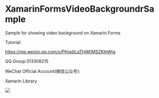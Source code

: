 # XamarinFormsVideoBackgroundrSample
Sample for showing video background on Xamarin.Forms

Tutorial:

https://mp.weixin.qq.com/s/PKjqdiLaTHiM1MSZKthWjg


QQ Group:313308215

WeChat Official Account(微信公众号):

Xamarin Library

<img src="https://raw.githubusercontent.com/jingliancui/XamarinFormsMicrosoftAppCenterSample/master/Images/wechatqrcode.jpg"/>

